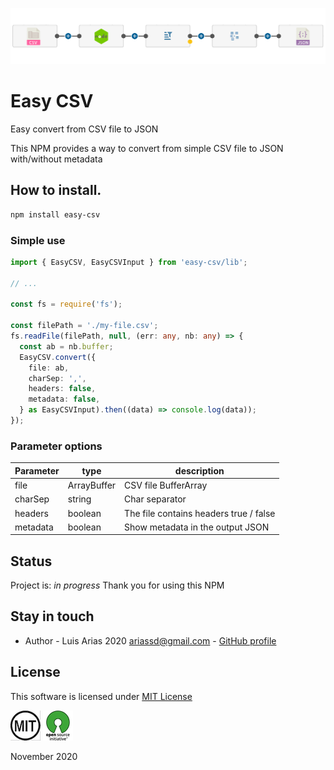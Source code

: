 ![](assets/csv2json.png)

# Easy CSV

Easy convert from CSV file to JSON

This NPM provides a way to convert from simple CSV file to JSON with/without metadata

## How to install.

```bash
npm install easy-csv
```

### Simple use

```typescript
import { EasyCSV, EasyCSVInput } from 'easy-csv/lib';

// ...

const fs = require('fs');

const filePath = './my-file.csv';
fs.readFile(filePath, null, (err: any, nb: any) => {
  const ab = nb.buffer;
  EasyCSV.convert({
    file: ab,
    charSep: ',',
    headers: false,
    metadata: false,
  } as EasyCSVInput).then((data) => console.log(data));
});
```

### Parameter options

| Parameter | type        | description                            |
| --------- | ----------- | -------------------------------------- |
| file      | ArrayBuffer | CSV file BufferArray                   |
| charSep   | string      | Char separator                         |
| headers   | boolean     | The file contains headers true / false |
| metadata  | boolean     | Show metadata in the output JSON       |

## Status

Project is: _in progress_
Thank you for using this NPM

## Stay in touch

- Author - Luis Arias 2020 <ariassd@gmail.com> - [GitHub profile](https://github.com/ariassd)

## License

This software is licensed under [MIT License](LICENSE)

![](assets/MIT.png) ![](assets/open-source.png)

November 2020
